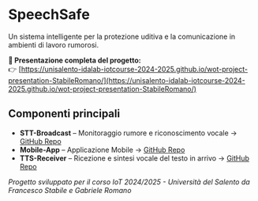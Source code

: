 # SpeechSafe

Un sistema intelligente per la protezione uditiva e la comunicazione in ambienti di lavoro rumorosi.

**📌 Presentazione completa del progetto:**  
👉 [https://unisalento-idalab-iotcourse-2024-2025.github.io/wot-project-presentation-StabileRomano/](https://unisalento-idalab-iotcourse-2024-2025.github.io/wot-project-presentation-StabileRomano/)

## Componenti principali
- **STT-Broadcast** – Monitoraggio rumore e riconoscimento vocale → [GitHub Repo](https://github.com/UniSalento-IDALab-IoTCourse-2024-2025/wot-project-2024-2025-STT-Broadcast-StabileRomano.git)
- **Mobile-App** – Applicazione Mobile → [GitHub Repo](https://github.com/UniSalento-IDALab-IoTCourse-2024-2025/wot-project-2024-2025-MobileApp-StabileRomano.git)
- **TTS-Receiver** – Ricezione e sintesi vocale del testo in arrivo → [GitHub Repo](https://github.com/UniSalento-IDALab-IoTCourse-2024-2025/wot-project-2024-2025-TTS-Receiver-StabileRomano.git)

*Progetto sviluppato per il corso IoT 2024/2025 - Università del Salento da Francesco Stabile e Gabriele Romano*
